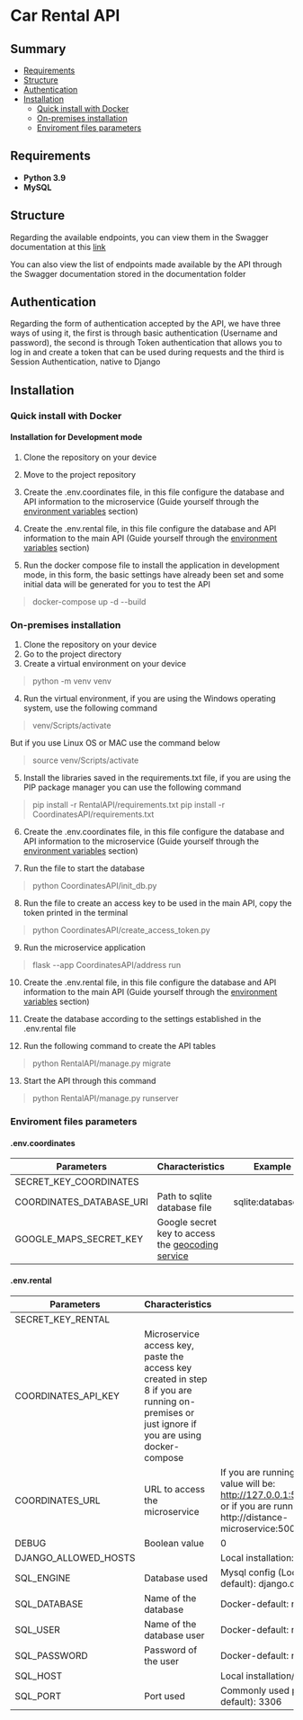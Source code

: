 # Car Rental API

## Summary
* [Requirements](https://github.com/MatheusSC017/Rental-of-vehicles#requirements)
* [Structure](https://github.com/MatheusSC017/Rental-of-vehicles#structure)
* [Authentication](https://github.com/MatheusSC017/Rental-of-vehicles#authentication)
* [Installation](https://github.com/MatheusSC017/Rental-of-vehicles#installation)
  * [Quick install with Docker](https://github.com/MatheusSC017/Rental-of-vehicles#quick-install-with-docker)
  * [On-premises installation](https://github.com/MatheusSC017/Rental-of-vehicles#on-premises-installation)
  * [Enviroment files parameters](https://github.com/MatheusSC017/Rental-of-vehicles#enviroment-files-parameters)

## Requirements
* **Python 3.9**
* **MySQL**

## Structure
Regarding the available endpoints, you can view them in the Swagger documentation at this [link](https://rental-of-vehicles-66128f353f24.herokuapp.com/ui/)

You can also view the list of endpoints made available by the API through the Swagger documentation stored in the documentation folder

## Authentication
Regarding the form of authentication accepted by the API, we have three ways of using it, the first is through basic authentication (Username and password), the second is through Token authentication that allows you to log in and create a token that can be used during requests and the third is Session Authentication, native to Django

## Installation
### Quick install with Docker
#### Installation for Development mode
1. Clone the repository on your device

2. Move to the project repository

3. Create the .env.coordinates file, in this file configure the database and API information to the microservice (Guide yourself through the [environment variables](https://github.com/MatheusSC017/Rental-of-vehicles#enviroment-files-parameters) section)

4. Create the .env.rental file, in this file configure the database and API information to the main API (Guide yourself through the [environment variables](https://github.com/MatheusSC017/Rental-of-vehicles#enviroment-files-parameters) section)

5. Run the docker compose file to install the application in development mode, in this form, the basic settings have already been set and some initial data will be generated for you to test the API
> docker-compose up -d --build 

### On-premises installation
1. Clone the repository on your device
2. Go to the project directory
3. Create a virtual environment on your device
> python -m venv venv 

4. Run the virtual environment, if you are using the Windows operating system, use the following command
> venv/Scripts/activate

But if you use Linux OS or MAC use the command below
> source venv/Scripts/activate

5. Install the libraries saved in the requirements.txt file, if you are using the PIP package manager you can use the following command
> pip install -r RentalAPI/requirements.txt
> pip install -r CoordinatesAPI/requirements.txt

6. Create the .env.coordinates file, in this file configure the database and API information to the microservice (Guide yourself through the [environment variables](https://github.com/MatheusSC017/Rental-of-vehicles#enviroment-files-parameters) section)

7. Run the file to start the database 
> python CoordinatesAPI/init_db.py 

8. Run the file to create an access key to be used in the main API, copy the token printed in the terminal
> python CoordinatesAPI/create_access_token.py 

9. Run the microservice application
> flask --app CoordinatesAPI/address run

10. Create the .env.rental file, in this file configure the database and API information to the main API (Guide yourself through the [environment variables](https://github.com/MatheusSC017/Rental-of-vehicles#enviroment-files-parameters) section)

11. Create the database according to the settings established in the .env.rental file
12. Run the following command to create the API tables
> python RentalAPI/manage.py migrate
13. Start the API through this command
> python RentalAPI/manage.py runserver

### Enviroment files parameters
#### .env.coordinates

Parameters | Characteristics                                       | Example
--- |-------------------------------------------------------| ---
SECRET_KEY_COORDINATES |                                                       |
COORDINATES_DATABASE_URI | Path to sqlite database file                          | sqlite:database.db
GOOGLE_MAPS_SECRET_KEY | Google secret key to access the [geocoding service](https://developers.google.com/maps/documentation/geocoding/overview?hl=pt-br) |

#### .env.rental

Parameters | Characteristics                                                                                                                         | Example
--- |-----------------------------------------------------------------------------------------------------------------------------------------| ---
SECRET_KEY_RENTAL |                                                                                                                                         | 
COORDINATES_API_KEY | Microservice access key, paste the access key created in step 8 if you are running on-premises or just ignore if you are using docker-compose | 
COORDINATES_URL | URL to access the microservice                                                                                                          | If you are running locally on port 5000, the value will be: http://127.0.0.1:5000/v1/distance/addresses or if you are running using docker set it to http://distance-microservice:5000/v1/distance/addresses
DEBUG | Boolean value                                                                                                                           | 0
DJANGO_ALLOWED_HOSTS |                                                                                                                                         | Local installation: localhost 127.0.0.1 [::1]
SQL_ENGINE | Database used                                                                                                                           | Mysql config (Local installation/ Docker-default): django.db.backends.mysql
SQL_DATABASE | Name of the database                                                                                                                    | Docker-default: rental-of-vehicles
SQL_USER | Name of the database user                                                                                                               | Docker-default: rental_database_user
SQL_PASSWORD | Password of the user                                                                                                                    | Docker-default: rental_database_password
SQL_HOST |                                                                                                                                         | Local installation/ Docker-default: 127.0.0.1
SQL_PORT | Port used                                                                                                                               | Commonly used port for mysql (Docker-default): 3306

